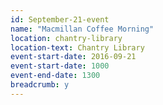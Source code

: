 ```yaml
---
id: September-21-event
name: "Macmillan Coffee Morning"
location: chantry-library
location-text: Chantry Library
event-start-date: 2016-09-21
event-start-date: 1000
event-end-date: 1300
breadcrumb: y
---
```

